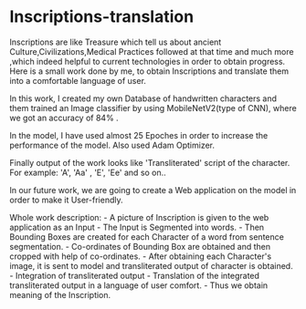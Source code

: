 # Inscriptions-translation
Inscriptions are like Treasure which tell us about ancient Culture,Civilizations,Medical Practices followed at that time and much more ,which indeed helpful to current technologies in order to obtain progress. Here is a small work done by me, to obtain Inscriptions and translate them into a comfortable language of user.

In this work, I created my own Database of handwritten characters and them trained an Image classifier by using MobileNetV2(type of CNN), where we got an accuracy of 84% .

In the model, I have used almost 25 Epoches in order to increase the performance of the model. Also used Adam Optimizer.

Finally output of the work looks like 'Transliterated' script of the character. For example: 'A', 'Aa' , 'E', 'Ee' and so on..

In our future work, we are going to create a Web application on the model in order to make it User-friendly.

Whole work description:
       - A picture of Inscription is given to the web application as an Input
       - The Input is Segmented into words.
       - Then Bounding Boxes are created for each Character of a word from sentence segmentation.
       - Co-ordinates of Bounding Box are obtained and then cropped with help of co-ordinates.
       - After obtaining each Character's image, it is sent to model and transliterated output of character is obtained.
       - Integration of transliterated output
       - Translation of the integrated transliterated output in a language of user comfort.
       - Thus we obtain meaning of the Inscription.
